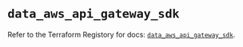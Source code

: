 # `data_aws_api_gateway_sdk`

Refer to the Terraform Registory for docs: [`data_aws_api_gateway_sdk`](https://registry.terraform.io/providers/hashicorp/aws/4.67.0/docs/data-sources/api_gateway_sdk).

